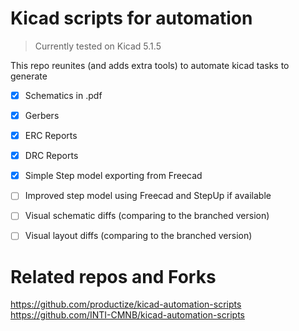 
# Kicad scripts for automation

> Currently tested on Kicad 5.1.5

This repo reunites (and adds extra tools) to automate kicad tasks to generate

- [x] Schematics in .pdf
- [x] Gerbers

- [x] ERC Reports
- [x] DRC Reports

- [x] Simple Step model exporting from Freecad
- [ ] Improved step model using Freecad and StepUp if available

- [ ] Visual schematic diffs (comparing to the branched version)
- [ ] Visual layout diffs (comparing to the branched version)

# Related repos and Forks
https://github.com/productize/kicad-automation-scripts
https://github.com/INTI-CMNB/kicad-automation-scripts

